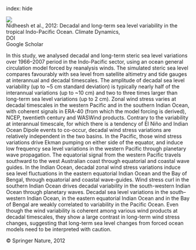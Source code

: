 index: hide

<div class="Citation">
    <div class="Citation-thumb CitationThumb-linked"  data-href="https://doi.org/10.1007/s00382-012-1463-4">
      <img src="https://static.claimspace.cloud/climate-study-static/refs/thumbs/13/Nidheesh_et_al_2012-thumb.png" />
    </div>

  <div class="Citation-body">
    <div class="Citation-text">Nidheesh et al., 2012: Decadal and long-term sea level variability in the tropical Indo-Pacific Ocean. <span class="Article-journal">Climate Dynamics, </span><span class="Article-volume"></span></div>
    <div class="Citation-links">
      <div class="CitationLink" data-href="https://doi.org/10.1007/s00382-012-1463-4">
        <div class="CitationLink-icon CitationLink-Doi"></div>
        <div class="CitationLink-text">DOI</div>
      </div>
      <div class="CitationLink" data-href="https://scholar.google.com/scholar?q=10.1007/s00382-012-1463-4">
        <div class="CitationLink-icon CitationLink-Scholar"></div>
        <div class="CitationLink-text">Google Scholar</div>
      </div>
    </div>
  </div>
</div>

In this study, we analysed decadal and long-term steric sea level variations over 1966–2007 period in the Indo-Pacific sector, using an ocean general circulation model forced by reanalysis winds. The simulated steric sea level compares favourably with sea level from satellite altimetry and tide gauges at interannual and decadal timescales. The amplitude of decadal sea level variability (up to ~5 cm standard deviation) is typically nearly half of the interannual variations (up to ~10 cm) and two to three times larger than long-term sea level variations (up to 2 cm). Zonal wind stress varies at decadal timescales in the western Pacific and in the southern Indian Ocean, with coherent signals in ERA-40 (from which the model forcing is derived), NCEP, twentieth century and WASWind products. Contrary to the variability at interannual timescale, for which there is a tendency of El Niño and Indian Ocean Dipole events to co-occur, decadal wind stress variations are relatively independent in the two basins. In the Pacific, those wind stress variations drive Ekman pumping on either side of the equator, and induce low frequency sea level variations in the western Pacific through planetary wave propagation. The equatorial signal from the western Pacific travels southward to the west Australian coast through equatorial and coastal wave guides. In the Indian Ocean, decadal zonal wind stress variations induce sea level fluctuations in the eastern equatorial Indian Ocean and the Bay of Bengal, through equatorial and coastal wave-guides. Wind stress curl in the southern Indian Ocean drives decadal variability in the south-western Indian Ocean through planetary waves. Decadal sea level variations in the south–western Indian Ocean, in the eastern equatorial Indian Ocean and in the Bay of Bengal are weakly correlated to variability in the Pacific Ocean. Even though the wind variability is coherent among various wind products at decadal timescales, they show a large contrast in long-term wind stress changes, suggesting that long-term sea level changes from forced ocean models need to be interpreted with caution.

<div class="Citation-copy">
&copy; Springer Nature, 2012
</div>